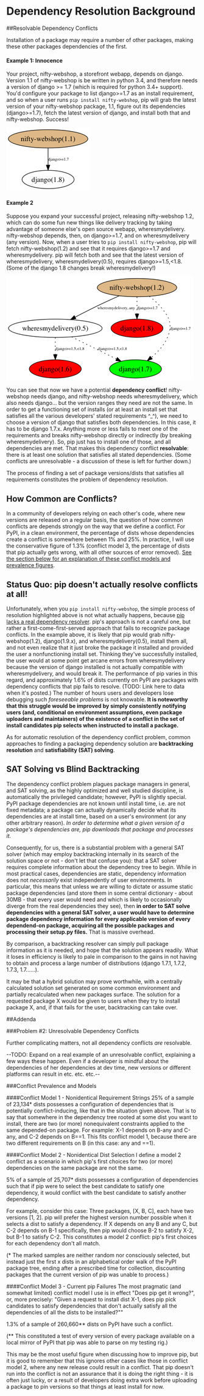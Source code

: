 # Dependency Resolution Background

##Resolvable Dependency Conflicts

Installation of a package may require a number of other packages, making these other packages dependencies of the first.

#### Example 1: Innocence

Your project, nifty-webshop, a storefront webapp, depends on django. Version 1.1 of nifty-webshop is be written in python 3.4, and therefore needs a version of django >= 1.7 (which is required for python 3.4+ support). You'd configure your package to list django>=1.7 as an install requirement, and so when a user runs `pip install nifty-webshop`, pip will grab the latest version of your nifty-webshop package, 1.1, figure out its dependencies (django>=1.7), fetch the latest version of django, and install both that and nifty-webshop. Success!

![Dependency Example 1](dep_conflict_examples.png "Dependency Example 1")



#### Example 2

Suppose you expand your successful project, releasing nifty-webshop 1.2, which can do some fun new things like delivery tracking by taking advantage of someone else's open source webapp, wheresmydelivery. nifty-webshop depends, then, on django>=1.7, and on wheresmydelivery (any version). Now, when a user tries to `pip install nifty-webshop`, pip will fetch nifty-webshop(1.2) and see that it requires django>=1.7 and wheresmydelivery. pip will fetch both and see that the latest version of wheresmydelivery, wheresmydelivery(0.5), requires django>=1.5,<1.8. (Some of the django 1.8 changes break wheresmydelivery!)

![Dependency Example 2](dep_conflict_examples2.png "Dependency Example 2")

You can see that now we have a potential **dependency conflict**! nifty-webshop needs django, and nifty-webshop needs wheresmydelivery, which also needs django... but the version ranges they need are not the same. In order to get a functioning set of installs (or at least an install set that satisfies all the various developers' stated requirements ^_^), we need to choose a version of django that satisfies both dependencies. In this case, it has to be django 1.7.x. Anything more or less fails to meet one of the requirements and breaks nifty-webshop directly or indirectly (by breaking wheresmydelivery). So, pip just has to install one of those, and all dependencies are met. That makes this dependency conflict **resolvable**: there is at least one solution that satisfies all stated dependencies. (Some conflicts are unresolvable - a discussion of these is left for further down.)

The process of finding a set of package versions/dists that satisfies all requirements constitutes the problem of dependency resolution.


## How Common are Conflicts?

In a community of developers relying on each other's code, where new versions are released on a regular basis, the question of how common conflicts are depends strongly on the way that we define a conflict. For PyPI, in a clean environment, the percentage of dists whose dependencies create a conflict is somewhere between 1% and 25%. In practice, I will use the conservative figure of 1.3% (conflict model 3, the percentage of dists that pip actually gets wrong, with all other sources of error removed). [See the section below for an explanation of these conflict models and prevalence figures](#conflict-prevalence-and-models).



## Status Quo: pip doesn't actually resolve conflicts at all!

Unfortunately, when you `pip install nifty-webshop`, the simple process of resolution highlighted above is not what actually happens, because [pip lacks a real dependency resolver](https://github.com/pypa/pip/issues/988). pip's approach is not a careful one, but rather a first-come-first-served approach that fails to recognize package conflicts. In the example above, it is likely that pip would grab nifty-webshop(1.2), django(1.9.x), and wheresmydelivery(0.5), install them all, and not even realize that it just broke the package it installed and provided the user a nonfunctioning install set. Thinking they've successfully installed, the user would at some point get arcane errors from wheresmydelivery because the version of django installed is not actually compatible with wheresmydelivery, and would break it. The performance of pip varies in this regard, and approximately 1.6% of dists currently on PyPI are packages with dependency conflicts that pip fails to resolve. (TODO: Link here to data when it's posted.) The number of hours users and developers lose debugging such *foreseeable problems* is not knowable. **It is noteworthy that this struggle would be improved by simply consistently notifying users (and, conditional on environment assumptions, even package uploaders and maintainers) of the existence of a conflict in the set of install candidates pip selects when instructed to install a package.**

As for automatic resolution of the dependency conflict problem, common approaches to finding a packaging dependency solution are **backtracking resolution** and **satisfiability (SAT) solving**.




## SAT Solving vs Blind Backtracking

The dependency conflict problem plagues package managers in general, and SAT solving, as the highly optimized and well studied discipline, is automatically the privileged candidate; however, PyPI is slightly special. PyPI package dependencies are not known until install time, i.e. are not fixed metadata; a package can actually dynamically decide what its dependencies are at install time, based on a user's environment (or any other arbitrary reason). *In order to determine what a given version of a package's dependencies are, pip downloads that package and processes it.*

Consequently, for us, there is a substantial problem with a general SAT solver (which may employ backtracking internally in its search of the solution space or not - don't let that confuse you): that a SAT solver requires complete information about the dependency tree to begin. While in most practical cases, dependencies are static, dependency information does not *necessarily* exist independently of user environments. In particular, this means that unless we are willing to dictate or assume static package dependencies (and store them in some central dictionary - about 30MB - that every user would need and which is likely to occasionally diverge from the real dependencies they see), then **in order to SAT solve dependencies with a general SAT solver, a user would have to determine package dependency information for every applicable version of every dependend-on package, acquiring all the possible packages and processing their setup.py files.** That is massive overhead.

 By comparison, a backtracking resolver can simply pull package information as it is needed, and hope that the solution appears readily. What it loses in efficiency is likely to pale in comparison to the gains in not having to obtain and process a large number of distributions (django 1.7.1, 1.7.2, 1.7.3, 1.7......).

 It may be that a hybrid solution may prove worthwhile, with a centrally calculated solution set generated on some common environment and partially recalculated when new packages surface. The solution for a requested package X would be given to users when they try to install package X, and, if that fails for the user, backtracking can take over.






##Addenda

###Problem #2: Unresolvable Dependency Conflicts

Further complicating matters, not all dependency conflicts *are* resolvable.

--TODO: Expand on a real example of an unresolvable conflict, explaining a few ways these happen. Even if a developer is mindful about the dependencies of her dependencies at dev time, new versions or different platforms can result in etc. etc. etc.--


###Conflict Prevalence and Models

####Conflict Model 1 - Nonidentical Requirement Strings
25% of a sample of 23,134* dists possesses a configuration of dependencies that is potentially conflict-inducing, like that in the situation given above. That is to say that somewhere in the dependency tree rooted at some dist you want to install, there are two (or more) nonequivalent constraints applied to the same depended-on package. For example: X-1 depends on B-any and C-any, and C-2 depends on B==1. This fits conflict model 1, because there are two different requirements on B (in this case: any and ==1).

####Conflict Model 2 - Nonidentical Dist Selection
I define a model 2 conflict as a scenario in which pip's first choices for two (or more) dependencies on the same package are not the same.

5% of a sample of 25,707* dists possesses a configuration of dependencies such that if pip were to select the best candidate to satisfy one dependency, it would conflict with the best candidate to satisfy another dependency.

For example, consider this case:
Three packages, [X, B, C], each have two versions [1, 2]. pip will prefer the highest version number possible when it selects a dist to satisfy a dependency. If X depends on any B and any C, but C-2 depends on B-1 specifically, then pip would choose B-2 to satisfy X-2, but B-1 to satisfy C-2. This constitutes a model 2 conflict: pip's first choices for each dependency don't all match.

(* The marked samples are neither random nor consciously selected, but instead just the first x dists in an alphabetical order walk of the PyPI package tree, ending after a prescribed time for collection, discounting packages that the current version of pip was unable to process.)


####Conflict Model 3 - Current pip Failures
The most pragmatic (and somewhat limited) conflict model I use is in effect "Does pip get it wrong?", or, more precisely: "Given a request to install dist X-1, does pip pick candidates to satisfy dependencies that don't actually satisfy all the dependencies of all the dists to be installed?""

1.3% of a sample of 260,660** dists on PyPI have such a conflict.

(** This constituted a test of every version of every package available on a local mirror of PyPI that pip was able to parse on my testing rig.)

This may be the most useful figure when discussing how to improve pip, but it is good to remember that this ignores other cases like those in conflict model 2, where any new release could result in a conflict. That pip doesn't run into the conflict is not an assurance that it is doing the right thing - it is often just lucky, or a result of developers doing extra work before uploading a package to pin versions so that things at least install for now.

